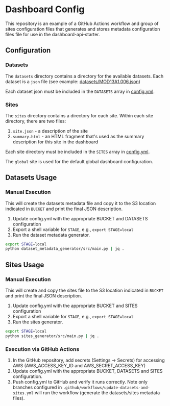 # Dashboard Config

This repository is an example of a GitHub Actions workflow and group of sites configuration files that
generates and stores metadata configuration files file for use in the dashboard-api-starter.

## Configuration

### Datasets

The `datasets` directory contains a directory for the available datasets. Each dataset is a `json` file (see example: [datasets/MOD13A1.006.json](./datasets/MOD13A1.006.json))

Each dataset json must be included in the `DATASETS` array in [config.yml](config.yml). 

### Sites

The `sites` directory contains a directory for each site. Within each site directory, there are two files:
1. `site.json` - a description of the site
2. `summary.html` - an HTML fragment that's used as the summary description for this site in the dashboard

Each site directory must be included in the `SITES` array in [config.yml](config.yml). 

The `global` site is used for the default global dashboard configuration.

## Datasets Usage
### Manual Execution

This will create the datasets metadata file and copy it to the S3 location indicated in `BUCKET` and print the final JSON description.

1. Update config.yml with the appropriate BUCKET and DATASETS configuration
2. Export a shell variable for `STAGE`, e.g., `export STAGE=local`
3. Run the dataset metadata generator.

```bash
export STAGE=local
python dataset_metadata_generator/src/main.py | jq .
```

## Sites Usage 

### Manual Execution

This will create and copy the sites file to the S3 location indicated in `BUCKET` and print the final JSON description.

1. Update config.yml with the appropriate BUCKET and SITES configuration
2. Export a shell variable for `STAGE`, e.g., `export STAGE=local`
3. Run the sites generator.

```bash
export STAGE=local
python sites_generator/src/main.py | jq .
```

### Execution via GitHub Actions

1. In the GitHub repository, add secrets (Settings -> Secrets) for accessing AWS (AWS_ACCESS_KEY_ID and AWS_SECRET_ACCESS_KEY)
2. Update config.yml with the appropriate BUCKET, DATASETS and SITES configuration.
3. Push config.yml to GitHub and verify it runs correctly. Note only branches configured in `.github/workflows/update-datasets-and-sites.yml` will run the workflow (generate the datasets/sites metadata files).

